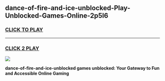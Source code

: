 
## dance-of-fire-and-ice-unblocked-Play-Unblocked-Games-Online-2p5l6
<h3>
<a href="https://premium76.site?title=dance-of-fire-and-ice-unblocked&ref=25A">CLICK TO PLAY</a></h3>
<hr>

<h3>
<a href="https://premium76.site?title=dance-of-fire-and-ice-unblocked&ref=25A">CLICK 2 PLAY</a>
  
</h3>

<a href="https://premium76.site?title=dance-of-fire-and-ice-unblocked&ref=25A"><img src="https://clearcache.store/games.png"></a>


**dance-of-fire-and-ice-unblocked games unblocked: Your Gateway to Fun and Accessible Online Gaming**
